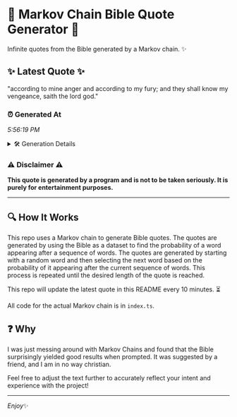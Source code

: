 # 📖 Markov Chain Bible Quote Generator 📖

Infinite quotes from the Bible generated by a Markov chain. ✨

## ✨ Latest Quote ✨
"according to mine anger and according to my fury; and they shall know my vengeance, saith the lord god."

### ⏰ Generated At
*5:56:19 PM*

<details>
    <summary>🛠️ Generation Details</summary>
    <p>
        <strong>🌱 Seed:</strong> according<br>
        <strong>🔄 Iterations:</strong> 18<br>
        <strong>📜 Context History:</strong><br>[ according ]: to<br>[ according, to ]: mine<br>[ according, to, mine ]: anger<br>[ according, to, mine, anger ]: and<br>[ according, to, mine, anger, and ]: according<br>[ according, to, mine, anger, and, according ]: to<br>[ to, mine, anger, and, according, to ]: my<br>[ mine, anger, and, according, to, my ]: fury;<br>[ anger, and, according, to, my, fury; ]: and<br>[ and, according, to, my, fury;, and ]: they<br>[ according, to, my, fury;, and, they ]: shall<br>[ to, my, fury;, and, they, shall ]: know<br>[ my, fury;, and, they, shall, know ]: my<br>[ fury;, and, they, shall, know, my ]: vengeance,<br>[ and, they, shall, know, my, vengeance, ]: saith<br>[ they, shall, know, my, vengeance,, saith ]: the<br>[ shall, know, my, vengeance,, saith, the ]: lord<br>[ know, my, vengeance,, saith, the, lord ]: god.<br>
    </p>
</details>

### ⚠️ Disclaimer ⚠️
**This quote is generated by a program and is not to be taken seriously. It is purely for entertainment purposes.**

---

## 🔍 How It Works

This repo uses a Markov chain to generate Bible quotes. The quotes are generated by using the Bible as a dataset to find the probability of a word appearing after a sequence of words. The quotes are generated by starting with a random word and then selecting the next word based on the probability of it appearing after the current sequence of words. This process is repeated until the desired length of the quote is reached.

This repo will update the latest quote in this README every 10 minutes. ⏳

All code for the actual Markov chain is in `index.ts`.

## ❓ Why

I was just messing around with Markov Chains and found that the Bible surprisingly yielded good results when prompted. 
It was suggested by a friend, and I am in no way christian.

Feel free to adjust the text further to accurately reflect your intent and experience with the project!

---

*Enjoy*✨
